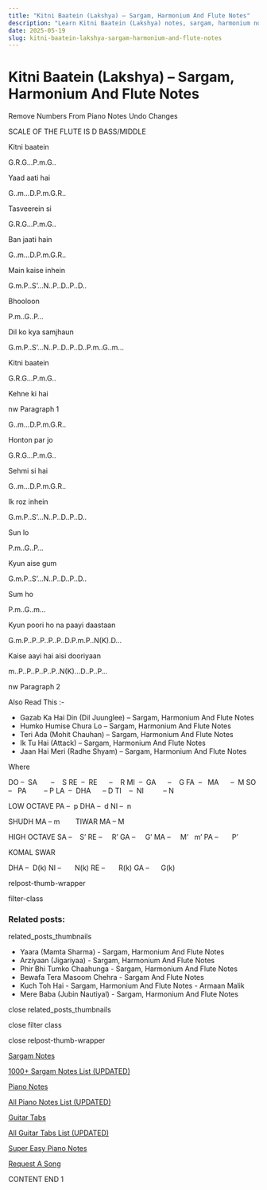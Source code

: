 ```yaml
---
title: "Kitni Baatein (Lakshya) – Sargam, Harmonium And Flute Notes"
description: "Learn Kitni Baatein (Lakshya) notes, sargam, harmonium notations and flute notes. Easy step-by-step tutorial for beginners."
date: 2025-05-19
slug: kitni-baatein-lakshya-sargam-harmonium-and-flute-notes
---
```


# Kitni Baatein (Lakshya) – Sargam, Harmonium And Flute Notes

Remove Numbers From Piano Notes
Undo Changes

SCALE OF THE FLUTE IS D BASS/MIDDLE

Kitni baatein

G.R.G…P.m.G..

Yaad aati hai

G..m…D.P.m.G.R..

Tasveerein si

G.R.G…P.m.G..

Ban jaati hain

G..m…D.P.m.G.R..

Main kaise inhein

G.m.P..S’…N..P..D..P..D..

Bhooloon

P.m..G..P…

Dil ko kya samjhaun

G.m.P..S’…N..P..D..P..D..P.m..G..m…

Kitni baatein

G.R.G…P.m.G..

Kehne ki hai

nw Paragraph 1

G..m…D.P.m.G.R..

Honton par jo

G.R.G…P.m.G..

Sehmi si hai

G..m…D.P.m.G.R..

Ik roz inhein

G.m.P..S’…N..P..D..P..D..

Sun lo

P.m..G..P…

Kyun aise gum

G.m.P..S’…N..P..D..P..D..

Sum ho

P.m..G..m…

Kyun poori ho na paayi daastaan

G.m.P..P..P..P..P..D.P.m.P..N(K).D…

Kaise aayi hai aisi dooriyaan

m..P..P..P..P..P..N(K)…D..P..P…

nw Paragraph 2

Also Read This :-

* Gazab Ka Hai Din (Dil Juunglee) – Sargam, Harmonium And Flute Notes
* Humko Humise Chura Lo – Sargam, Harmonium And Flute Notes
* Teri Ada (Mohit Chauhan) – Sargam, Harmonium And Flute Notes
* Ik Tu Hai (Attack) – Sargam, Harmonium And Flute Notes
* Jaan Hai Meri (Radhe Shyam) – Sargam, Harmonium And Flute Notes

Where

DO –  SA       –    S
RE  –  RE      –    R
MI  –  GA      –    G
FA  –   MA      –  M
SO  –   PA         – P
LA  –  DHA      – D
TI    –  NI          – N

LOW OCTAVE
PA –  p
DHA –  d
NI –  n

SHUDH MA – m        TIWAR MA – M

HIGH OCTAVE
SA –    S’
RE –     R’
GA –     G’
MA –     M’   m’
PA –       P’

KOMAL SWAR

DHA –  D(k)
NI –       N(k)
RE –       R(k)
GA –      G(k)

relpost-thumb-wrapper

filter-class

### Related posts:

related_posts_thumbnails

* Yaara (Mamta Sharma) - Sargam, Harmonium And Flute Notes
* Arziyaan (Jigariyaa) - Sargam, Harmonium And Flute Notes
* Phir Bhi Tumko Chaahunga - Sargam, Harmonium And Flute Notes
* Bewafa Tera Masoom Chehra - Sargam And Flute Notes
* Kuch Toh Hai - Sargam, Harmonium And Flute Notes - Armaan Malik
* Mere Baba (Jubin Nautiyal) - Sargam, Harmonium And Flute Notes

close related_posts_thumbnails

close filter class

close relpost-thumb-wrapper

[Sargam Notes](https://www.notationsworld.com/sargam-notes.html)

[1000+ Sargam Notes List (UPDATED)](https://www.notationsworld.com/all-songs-list-sargam-notes.html)

[Piano Notes](https://www.notationsworld.com/piano-notes.html)

[All Piano Notes List (UPDATED)](https://www.notationsworld.com/all-songs-list-piano-notes.html)

[Guitar Tabs](https://www.notationsworld.com/guitar-tabs.html)

[All Guitar Tabs List (UPDATED)](https://www.notationsworld.com/all-songs-list-guitar-tabs.html)

[Super Easy Piano Notes](https://studywall.in/)

[Request A Song](https://www.notationsworld.com/request-a-song.html)

CONTENT END 1

